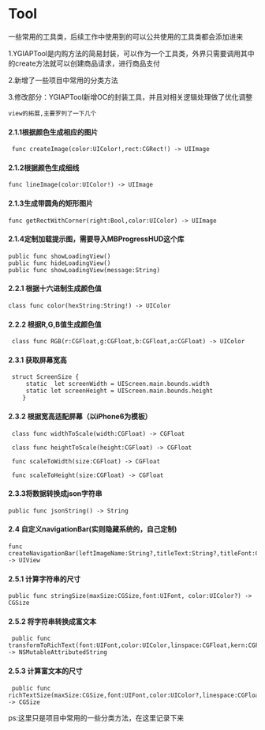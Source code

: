 # Tool
一些常用的工具类，后续工作中使用到的可以公共使用的工具类都会添加进来

1.YGIAPTool是内购方法的简易封装，可以作为一个工具类，外界只需要调用其中的create方法就可以创建商品请求，进行商品支付

2.新增了一些项目中常用的分类方法

3.修改部分：YGIAPTool新增OC的封装工具，并且对相关逻辑处理做了优化调整

```
view的拓展,主要罗列了一下几个
```
#### 2.1.1根据颜色生成相应的图片
```
 func createImage(color:UIColor!,rect:CGRect!) -> UIImage
```

#### 2.1.2根据颜色生成细线
```
func lineImage(color:UIColor!) -> UIImage
```

#### 2.1.3生成带圆角的矩形图片
```
func getRectWithCorner(right:Bool,color:UIColor) -> UIImage
```

#### 2.1.4定制加载提示图，需要导入MBProgressHUD这个库
```
public func showLoadingView()
public func hideLoadingView()
public func showLoadingView(message:String) 
```


#### 2.2.1 根据十六进制生成颜色值
```
class func color(hexString:String!) -> UIColor
```

#### 2.2.2 根据R,G,B值生成颜色值
```
 class func RGB(r:CGFloat,g:CGFloat,b:CGFloat,a:CGFloat) -> UIColor
```

#### 2.3.1 获取屏幕宽高
```
 struct ScreenSize {
     static  let screenWidth = UIScreen.main.bounds.width
     static let screenHeight = UIScreen.main.bounds.height
    }
```

#### 2.3.2 根据宽高适配屏幕（以iPhone6为模板）
```
 class func widthToScale(width:CGFloat) -> CGFloat
 
 class func heightToScale(height:CGFloat) -> CGFloat

 func scaleToWidth(size:CGFloat) -> CGFloat
 
 func scaleToHeight(size:CGFloat) -> CGFloat
```

#### 2.3.3将数据转换成json字符串
```
public func jsonString() -> String
```

#### 2.4 自定义navigationBar(实则隐藏系统的，自己定制)
```
func createNavigationBar(leftImageName:String?,titleText:String?,titleFont:CGFloat,titleColor:UIColor?,titleImageName:String?,rightImageName:String?,alpha:CGFloat,textAlpha:CGFloat) -> UIView
```

#### 2.5.1 计算字符串的尺寸
```
public func stringSize(maxSize:CGSize,font:UIFont, color:UIColor?) -> CGSize
```

#### 2.5.2 将字符串转换成富文本
```
 public func transformToRichText(font:UIFont,color:UIColor,linspace:CGFloat,kern:CGFloat) -> NSMutableAttributedString
```

#### 2.5.3 计算富文本的尺寸
```
 public func richTextSize(maxSize:CGSize,font:UIFont,color:UIColor?,linespace:CGFloat,kern:CGFloat) -> CGSize
```


ps:这里只是项目中常用的一些分类方法，在这里记录下来


